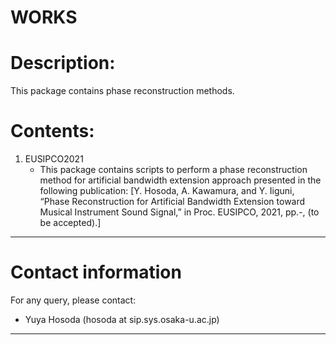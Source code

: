 # WORKS

# Description:

This package contains phase reconstruction methods.

# Contents:
1.  EUSIPCO2021
    * This package contains scripts to perform a phase reconstruction method for artificial bandwidth extension approach presented in the following publication:
[Y. Hosoda, A. Kawamura, and Y. Iiguni, “Phase Reconstruction for Artificial Bandwidth Extension toward Musical Instrument Sound Signal,” in Proc. EUSIPCO, 2021, pp.-, (to be accepted).]

____________________________________________________________________________

# Contact information
For any query, please contact:
* Yuya Hosoda (hosoda at sip.sys.osaka-u.ac.jp)
____________________________________________________________________________
